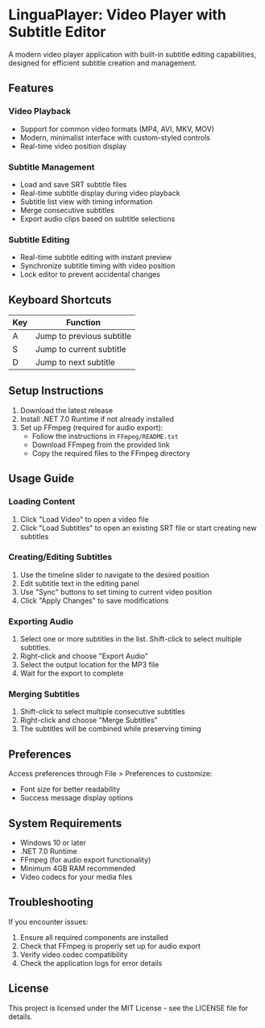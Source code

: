 # LinguaPlayer: Video Player with Subtitle Editor

A modern video player application with built-in subtitle editing capabilities, designed for efficient subtitle creation and management.

## Features

### Video Playback
- Support for common video formats (MP4, AVI, MKV, MOV)
- Modern, minimalist interface with custom-styled controls
- Real-time video position display

### Subtitle Management
- Load and save SRT subtitle files
- Real-time subtitle display during video playback
- Subtitle list view with timing information
- Merge consecutive subtitles
- Export audio clips based on subtitle selections

### Subtitle Editing
- Real-time subtitle editing with instant preview
- Synchronize subtitle timing with video position
- Lock editor to prevent accidental changes

## Keyboard Shortcuts

| Key | Function |
|-----|----------|
| A | Jump to previous subtitle |
| S | Jump to current subtitle |
| D | Jump to next subtitle |

## Setup Instructions

1. Download the latest release
2. Install .NET 7.0 Runtime if not already installed
3. Set up FFmpeg (required for audio export):
   - Follow the instructions in `FFmpeg/README.txt`
   - Download FFmpeg from the provided link
   - Copy the required files to the FFmpeg directory

## Usage Guide

### Loading Content
1. Click "Load Video" to open a video file
2. Click "Load Subtitles" to open an existing SRT file or start creating new subtitles

### Creating/Editing Subtitles
1. Use the timeline slider to navigate to the desired position
2. Edit subtitle text in the editing panel
3. Use "Sync" buttons to set timing to current video position
4. Click "Apply Changes" to save modifications

### Exporting Audio
1. Select one or more subtitles in the list. Shift-click to select multiple subtitles.
2. Right-click and choose "Export Audio"
3. Select the output location for the MP3 file
4. Wait for the export to complete

### Merging Subtitles
1. Shift-click to select multiple consecutive subtitles
2. Right-click and choose "Merge Subtitles"
3. The subtitles will be combined while preserving timing

## Preferences

Access preferences through File > Preferences to customize:
- Font size for better readability
- Success message display options

## System Requirements

- Windows 10 or later
- .NET 7.0 Runtime
- FFmpeg (for audio export functionality)
- Minimum 4GB RAM recommended
- Video codecs for your media files

## Troubleshooting

If you encounter issues:
1. Ensure all required components are installed
2. Check that FFmpeg is properly set up for audio export
3. Verify video codec compatibility
4. Check the application logs for error details

## License

This project is licensed under the MIT License - see the LICENSE file for details. 